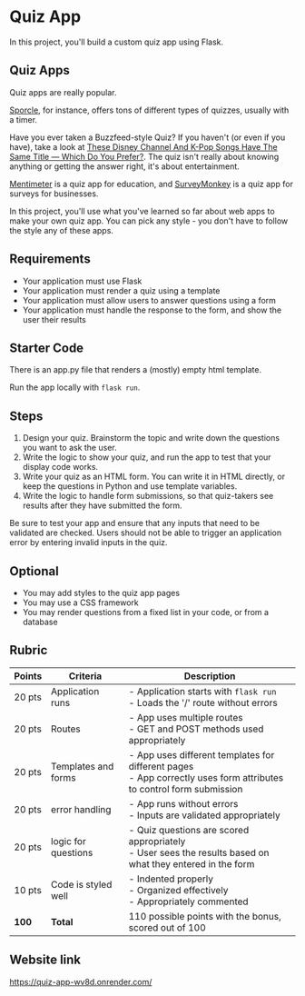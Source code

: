 # Quiz App

In this project, you'll build a custom quiz app using Flask.

## Quiz Apps

Quiz apps are really popular.

[Sporcle](https://www.sporcle.com/games/g/world?t=world), for instance, offers
tons of different types of quizzes, usually with a timer.

Have you ever taken a Buzzfeed-style Quiz? If you haven't (or even if you have),
take a look at [These Disney Channel And K-Pop Songs Have The Same Title — Which 
Do You Prefer?](https://www.buzzfeed.com/sagehaley/disney-channel-vs-kpop-songs). The quiz isn't really about knowing anything or getting the answer right, it's
about entertainment.

[Mentimeter](https://www.menti.com/) is a quiz app for education, and 
[SurveyMonkey](https://www.surveymonkey.com/) is a quiz app for
surveys for businesses.

In this project, you'll use what you've learned so far about web apps to make 
your own quiz app. You can pick any style - you don't have to follow the style 
any of these apps.

## Requirements

- Your application must use Flask
- Your application must render a quiz using a template
- Your application must allow users to answer questions using a form
- Your application must handle the response to the form, and show the user their
    results

## Starter Code

There is an app.py file that renders a (mostly) empty html template.

Run the app locally with `flask run`.

## Steps

1. Design your quiz. Brainstorm the topic and write down the questions you want
   to ask the user.
2. Write the logic to show your quiz, and run the app to test that your display
   code works.
3. Write your quiz as an HTML form. You can write it in HTML directly, or keep
   the questions in Python and use template variables.
4. Write the logic to handle form submissions, so that quiz-takers see results
   after they have submitted the form.

Be sure to test your app and ensure that any inputs that need to be validated
are checked. Users should not be able to trigger an application error by
entering invalid inputs in the quiz.

## Optional

- You may add styles to the quiz app pages
- You may use a CSS framework
- You may render questions from a fixed list in your code, or from a database

## Rubric

| Points | Criteria | Description |
|---|---|---|
| 20 pts | Application runs | - Application starts with `flask run`<br>- Loads the '/' route without errors |
| 20 pts | Routes | - App uses multiple routes <br>- GET and POST methods used appropriately|
| 20 pts | Templates and forms | - App uses different templates for different pages <br>- App correctly uses form attributes to control form submission|
| 20 pts | error handling | - App runs without errors<br>- Inputs are validated appropriately|
| 20 pts | logic for questions | - Quiz questions are scored appropriately <br>- User sees the results based on what they entered in the form|
| 10 pts | Code is styled well | - Indented properly<br>- Organized effectively<br>- Appropriately commented |
| **100** | **Total** | 110 possible points with the bonus, scored out of 100 |

## Website link
https://quiz-app-wv8d.onrender.com/

